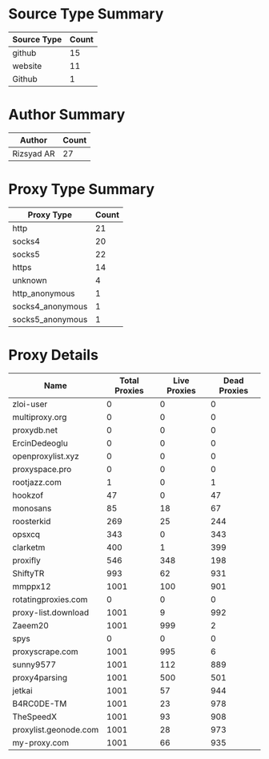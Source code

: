 # Source Type Summary

| Source Type | Count |
|-------------|-------|
| github | 15 |
| website | 11 |
| Github | 1 |


# Author Summary

| Author | Count |
|--------|-------|
| Rizsyad AR | 27 |


# Proxy Type Summary

| Proxy Type | Count |
|------------|-------|
| http | 21 |
| socks4 | 20 |
| socks5 | 22 |
| https | 14 |
| unknown | 4 |
| http_anonymous | 1 |
| socks4_anonymous | 1 |
| socks5_anonymous | 1 |


# Proxy Details

| Name | Total Proxies | Live Proxies | Dead Proxies |
|------|---------------|--------------|---------------|
| zloi-user | 0 | 0 | 0 |
| multiproxy.org | 0 | 0 | 0 |
| proxydb.net | 0 | 0 | 0 |
| ErcinDedeoglu | 0 | 0 | 0 |
| openproxylist.xyz | 0 | 0 | 0 |
| proxyspace.pro | 0 | 0 | 0 |
| rootjazz.com | 1 | 0 | 1 |
| hookzof | 47 | 0 | 47 |
| monosans | 85 | 18 | 67 |
| roosterkid | 269 | 25 | 244 |
| opsxcq | 343 | 0 | 343 |
| clarketm | 400 | 1 | 399 |
| proxifly | 546 | 348 | 198 |
| ShiftyTR | 993 | 62 | 931 |
| mmppx12 | 1001 | 100 | 901 |
| rotatingproxies.com | 0 | 0 | 0 |
| proxy-list.download | 1001 | 9 | 992 |
| Zaeem20 | 1001 | 999 | 2 |
| spys | 0 | 0 | 0 |
| proxyscrape.com | 1001 | 995 | 6 |
| sunny9577 | 1001 | 112 | 889 |
| proxy4parsing | 1001 | 500 | 501 |
| jetkai | 1001 | 57 | 944 |
| B4RC0DE-TM | 1001 | 23 | 978 |
| TheSpeedX | 1001 | 93 | 908 |
| proxylist.geonode.com | 1001 | 28 | 973 |
| my-proxy.com | 1001 | 66 | 935 |
